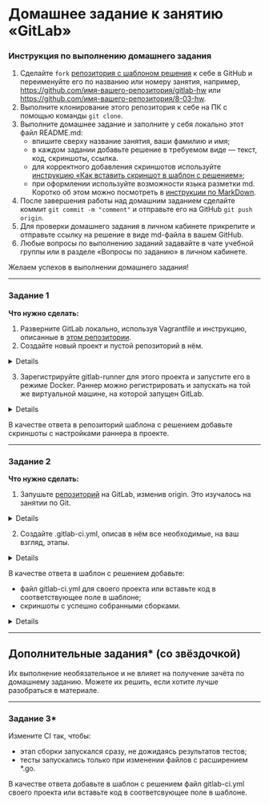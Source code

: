 # Домашнее задание к занятию «GitLab»

### Инструкция по выполнению домашнего задания

   1. Сделайте `fork` [репозитория c шаблоном решения](https://github.com/netology-code/sys-pattern-homework) к себе в GitHub и переименуйте его по названию или номеру занятия, например, https://github.com/имя-вашего-репозитория/gitlab-hw или https://github.com/имя-вашего-репозитория/8-03-hw.
   2. Выполните клонирование этого репозитория к себе на ПК с помощью команды `git clone`.
   3. Выполните домашнее задание и заполните у себя локально этот файл README.md:
      - впишите сверху название занятия, ваши фамилию и имя;
      - в каждом задании добавьте решение в требуемом виде — текст, код, скриншоты, ссылка.
      - для корректного добавления скриншотов используйте [инструкцию «Как вставить скриншот в шаблон с решением»](https://github.com/netology-code/sys-pattern-homework/blob/main/screen-instruction.md);
      - при оформлении используйте возможности языка разметки md. Коротко об этом можно посмотреть в [инструкции  по MarkDown](https://github.com/netology-code/sys-pattern-homework/blob/main/md-instruction.md).
   4. После завершения работы над домашним заданием сделайте коммит `git commit -m "comment"` и отправьте его на GitHub `git push origin`.
   5. Для проверки домашнего задания в личном кабинете прикрепите и отправьте ссылку на решение в виде md-файла в вашем GitHub.
   6. Любые вопросы по выполнению заданий задавайте в чате учебной группы или в разделе «Вопросы по заданию» в личном кабинете.
   
Желаем успехов в выполнении домашнего задания!

---

### Задание 1

**Что нужно сделать:**

1. Разверните GitLab локально, используя Vagrantfile и инструкцию, описанные в [этом репозитории](https://github.com/netology-code/sdvps-materials/tree/main/gitlab).   
2. Создайте новый проект и пустой репозиторий в нём.

<details>

![image](https://github.com/Ivashka80/Netology/assets/121082757/4c5b8047-2322-45d3-9af9-4e081c528977)

</details>

3. Зарегистрируйте gitlab-runner для этого проекта и запустите его в режиме Docker. Раннер можно регистрировать и запускать на той же виртуальной машине, на которой запущен GitLab.

<details>

![image](https://github.com/Ivashka80/Netology/assets/121082757/55722602-a4b9-4b05-8936-499c6881751a)

![image](https://github.com/Ivashka80/Netology/assets/121082757/771615f2-e071-496b-a31f-f3bfc5dbe8f7)

![image](https://github.com/Ivashka80/Netology/assets/121082757/4496f48b-7d61-424e-8406-1a6017d8e04c)

![image](https://github.com/Ivashka80/Netology/assets/121082757/efaea45b-018e-4a1d-ad64-d1bedec902b5)

</details>

В качестве ответа в репозиторий шаблона с решением добавьте скриншоты с настройками раннера в проекте.

---

### Задание 2

**Что нужно сделать:**

1. Запушьте [репозиторий](https://github.com/netology-code/sdvps-materials/tree/main/gitlab) на GitLab, изменив origin. Это изучалось на занятии по Git.

<details>

![image](https://github.com/Ivashka80/Netology/assets/121082757/deefd1d5-1fae-40ce-84ff-23344be16e95)

![image](https://github.com/Ivashka80/Netology/assets/121082757/5adcd544-8b47-47d4-bf4d-68756fed20e8)

![image](https://github.com/Ivashka80/Netology/assets/121082757/3a4c4054-ebab-436f-8582-ad27e79acd0b)

![image](https://github.com/Ivashka80/Netology/assets/121082757/29670c2f-772c-47f7-927e-25f85ce8afe1)

</details>

2. Создайте .gitlab-ci.yml, описав в нём все необходимые, на ваш взгляд, этапы.

<details>

![image](https://github.com/Ivashka80/Netology/assets/121082757/3b256844-ebea-4f2e-9d12-a1c0180618cb)

![image](https://github.com/Ivashka80/Netology/assets/121082757/09ab44f1-8ec2-4384-a601-a5016cbb984b)

</details>

В качестве ответа в шаблон с решением добавьте: 
   
 * файл gitlab-ci.yml для своего проекта или вставьте код в соответствующее поле в шаблоне; 
 * скриншоты с успешно собранными сборками.
 
 <details>

![image](https://github.com/Ivashka80/Netology/assets/121082757/f9eb683e-b448-4f94-bd06-45596e203fc5)

![image](https://github.com/Ivashka80/Netology/assets/121082757/74594443-3b21-4ca3-a04d-dbd7a3301bde)

</details>
 
---
## Дополнительные задания* (со звёздочкой)

Их выполнение необязательное и не влияет на получение зачёта по домашнему заданию. Можете их решить, если хотите лучше разобраться в материале.

---

### Задание 3*

Измените CI так, чтобы:

 - этап сборки запускался сразу, не дожидаясь результатов тестов;
 - тесты запускались только при изменении файлов с расширением *.go.

В качестве ответа добавьте в шаблон с решением файл gitlab-ci.yml своего проекта или вставьте код в соответсвующее поле в шаблоне.
